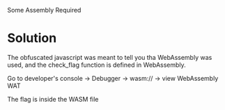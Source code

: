 Some Assembly Required

# Solution

The obfuscated javascript was meant to tell you tha WebAssembly was used, and the check_flag function is defined in WebAssembly.

Go to developer's console -> Debugger -> wasm:// -> view WebAssembly WAT

The flag is inside the WASM file